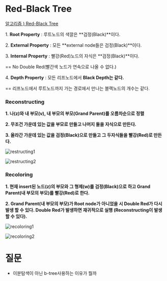 # Red-Black Tree

[알고리즘 ) Red-Black Tree](https://zeddios.tistory.com/237)

1. **Root Property** : 루트노드의 색깔은 **검정(Black)**이다.

2. **External Property** : 모든 **external node들은 검정(Black)**이다.

3. **Internal Property** : 빨강(Red)노드의 자식은 **검정(Black)**이다.

== No Double Red(빨간색 노드가 연속으로 나올 수 없다.)

4. **Depth Property** : 모든 리프노드에서 **Black Depth는 같다.** 

== 리프노드에서 루트노드까지 가는 경로에서 만나는 블랙노드의 개수는 같다.
### Reconstructing

**1. 나(z)와 내 부모(v), 내 부모의 부모(Grand Parent)를 오름차순으로 정렬**

**2. 무조건 가운데 있는 값을 부모로 만들고 나머지 둘을 자식으로 만든다.**

**3. 올라간 가운데 있는 값을 검정(Black)으로 만들고 그 두자식들을 빨강(Red)로 만든다.**

![restructing1](https://img1.daumcdn.net/thumb/R1280x0/?scode=mtistory2&fname=http%3A%2F%2Fcfile4.uf.tistory.com%2Fimage%2F99F7BD3359CF679E2A66F5)

![restructing2](https://img1.daumcdn.net/thumb/R1280x0/?scode=mtistory2&fname=http%3A%2F%2Fcfile29.uf.tistory.com%2Fimage%2F99C2FF3359CF699A316DCD)

### Recoloring

**1. 현재 insert된 노드(z)의 부모와 그 형제(w)를 검정(Black)으로 하고 Grand Parent(내 부모의 부모)를 빨강(Red)로 한다.**

**2. Grand Parent(내 부모의 부모)가 Root node가 아니었을 시 Double Red가 다시 발생 할 수 있다. Double Red가 발생하면 재귀적으로 실행 (Reconstructing이 발생할 수 있다).**

![recoloring1](https://img1.daumcdn.net/thumb/R1280x0/?scode=mtistory2&fname=http%3A%2F%2Fcfile21.uf.tistory.com%2Fimage%2F9978F93359CF6CD72B3E2E)

![recoloring2](https://img1.daumcdn.net/thumb/R1280x0/?scode=mtistory2&fname=http%3A%2F%2Fcfile8.uf.tistory.com%2Fimage%2F9970483359CF6D5E33619F)

# 질문

- 이분탐색이 아닌 b-tree사용하는 이유가 뭘까